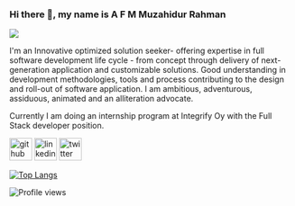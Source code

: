 ### Hi there 👋, my name is A F M Muzahidur Rahman
![](https://unsplash.com/photos/npxXWgQ33ZQ)

I'm an Innovative optimized solution seeker- offering expertise in full software development life cycle - from concept through delivery of next-generation application and customizable solutions. Good understanding in development methodologies, tools and process contributing to the design and roll-out of software application. I am ambitious, adventurous, assiduous, animated and an alliteration advocate.

Currently I am doing an internship program at Integrify Oy with the Full Stack developer position.



[<img src='https://cdn.jsdelivr.net/npm/simple-icons@3.0.1/icons/github.svg' alt='github' height='40'>](https://github.com/afmmrahman)  [<img src='https://cdn.jsdelivr.net/npm/simple-icons@3.0.1/icons/linkedin.svg' alt='linkedin' height='40'>](https://www.linkedin.com/in/https://www.linkedin.com/in/afmmrahman//)  [<img src='https://cdn.jsdelivr.net/npm/simple-icons@3.0.1/icons/twitter.svg' alt='twitter' height='40'>](https://twitter.com/https://twitter.com/imAfmMRahman)  

[![Top Langs](https://github-readme-stats.vercel.app/api/top-langs/?username=afmmrahman)](https://github.com/anuraghazra/github-readme-stats)

![Profile views](https://gpvc.arturio.dev/afmmrahman)  
